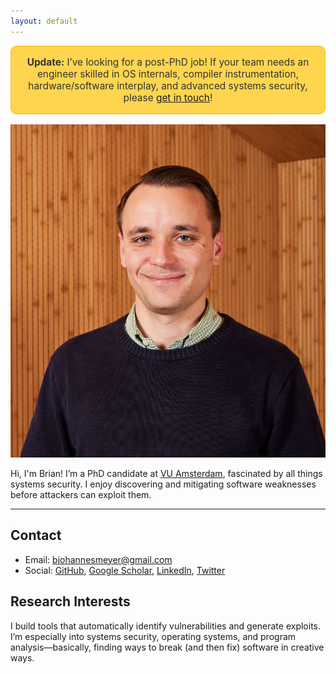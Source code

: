 ```yaml
---
layout: default
---
```


<div style="
  background-color: #FFD54F;
  font-size: 1.1em;
  color: #333;
  padding: 1em;
  margin-bottom: 1em;
  text-align: center;
  border: 2px solid #FFCA28;
  border-radius: 10px;
">
  <b>Update:</b> I’ve looking for a post-PhD job!
  If your team needs an engineer skilled in OS internals, compiler instrumentation, hardware/software interplay, and advanced systems security, please <a href="mailto:bjohannesmeyer@gmail.com">get in touch</a>!
</div>

<img class="profile-picture" src="assets/headshot.jpg">

Hi, I'm Brian! I’m a PhD candidate at [VU Amsterdam](https://vu.nl/en), fascinated by all things systems security. I enjoy discovering and mitigating software weaknesses before attackers can exploit them.

---

## Contact

* Email: [bjohannesmeyer@gmail.com](mailto:bjohannesmeyer@gmail.com)
* Social: [GitHub](https://github.com/bjohannesmeyer/), [Google Scholar](https://scholar.google.com/citations?user=hveLyDgAAAAJ), [LinkedIn](https://www.linkedin.com/in/bjohannesmeyer), [Twitter](https://twitter.com/bjohannesmeyer)

## Research Interests

I build tools that automatically identify vulnerabilities and generate exploits.
I’m especially into systems security, operating systems, and program analysis—basically, finding ways to break (and then fix) software in creative ways.
